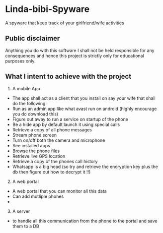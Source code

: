 # Linda-bibi-Spyware
A spyware that keep track of your girlfriend/wife activities

## Public disclaimer
Anything you do with this software I shall not be held responsible for any consequences and hence this project is strictly only for educational purposes only.

## What I intent to achieve with the project
1. A mobile App
- The app shall act as a client that you install on say your wife that shall do the following:
- Run as an admin app like what avast run on android (highly encourage you do download this)
- Figure out away to run a service on startup of the phone
- Be a hide app by default launch it using special calls
- Retrieve a copy of all phone messages
- Stream phone screen 
- Turn on/off both the camera and microphone
- See installed apps
- Browse the phone files
- Retrieve live GPS location
- Retrieve a copy of the phones call history
- Whatsapp is a big head (so try and retrieve the encryption key plus the db then figure out how to decrypt it !!)

2. A web portal
- A web portal that you can monitor all this data
- Can add mutliple phones
- 
3. A server 
- to handle all this communication from the phone to the portal and save them to a DB
